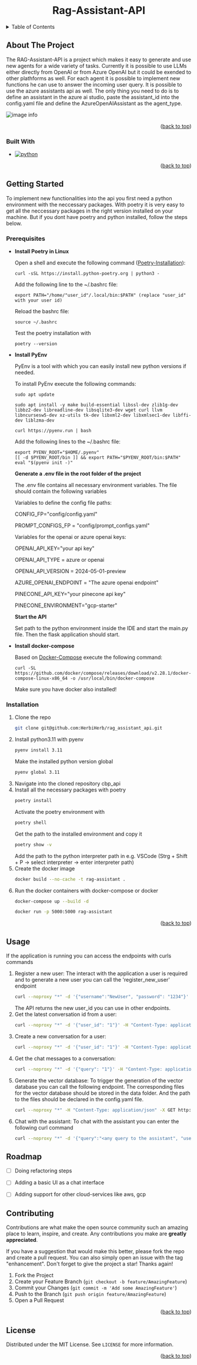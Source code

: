 <!-- Improved compatibility of back to top link: See: https://github.com/othneildrew/Best-README-Template/pull/73 -->
<a id="readme-top"></a>
<!--
*** Thanks for checking out the Best-README-Template. If you have a suggestion
*** that would make this better, please fork the repo and create a pull request
*** or simply open an issue with the tag "enhancement".
*** Don't forget to give the project a star!
*** Thanks again! Now go create something AMAZING! :D
-->



<!-- PROJECT SHIELDS -->
<!--
*** I'm using markdown "reference style" links for readability.
*** Reference links are enclosed in brackets [ ] instead of parentheses ( ).
*** See the bottom of this document for the declaration of the reference variables
*** for contributors-url, forks-url, etc. This is an optional, concise syntax you may use.
*** https://www.markdownguide.org/basic-syntax/#reference-style-links
-->
<!-- [![Contributors][contributors-shield]][contributors-url]
[![Forks][forks-shield]][forks-url]
[![Stargazers][stars-shield]][stars-url]
[![Issues][issues-shield]][issues-url]
[![MIT License][license-shield]][license-url]
[![LinkedIn][linkedin-shield]][linkedin-url] -->



<!-- PROJECT LOGO -->
<br />
<div align="center">
  <!-- <a href="https://github.com/github_username/repo_name">
    <img src="images/logo.png" alt="Logo" width="80" height="80">
  </a> -->

<h1 align="center">Rag-Assistant-API</h1>

  <!-- <p align="center">
    An interface to calculate an individual price for a customer
    <br />
    <a href="https://github.com/github_username/repo_name"><strong>Explore the docs »</strong></a>
    <br />
    <br />
    <a href="https://github.com/github_username/repo_name">View Demo</a>
    ·
    <a href="https://github.com/github_username/repo_name/issues/new?labels=bug&template=bug-report---.md">Report Bug</a>
    ·
    <a href="https://github.com/github_username/repo_name/issues/new?labels=enhancement&template=feature-request---.md">Request Feature</a>
  </p> -->
</div>



<!-- TABLE OF CONTENTS -->
<details>
  <summary>Table of Contents</summary>
  <ol>
    <li>
      <a href="#about-the-project">About The Project</a>
      <ul>
        <li><a href="#built-with">Built With</a></li>
      </ul>
    </li>
    <li>
      <a href="#getting-started">Getting Started</a>
      <ul>
        <li><a href="#prerequisites">Prerequisites</a></li>
        <li><a href="#installation">Installation</a></li>
      </ul>
    </li>
    <li><a href="#usage">Usage</a></li>
    <!-- <li><a href="#structure">Structure</a></li> -->
    <li><a href="#roadmap">Roadmap</a></li>
    <li><a href="#contributing">Contributing</a></li>
    <!-- <li><a href="#license">License</a></li> -->
    <!-- <li><a href="#contact">Contact</a></li> -->
    <!-- <li><a href="#acknowledgments">Acknowledgments</a></li> -->
  </ol>
</details>



<!-- ABOUT THE PROJECT -->
## About The Project

<!-- [![Product Name Screen Shot][product-screenshot]](https://example.com) -->

The RAG-Assistant-API is a project which makes it easy to generate and use new agents for a wide variety of tasks. Currently it is possible to use LLMs  either directly from OpenAI or from Azure OpenAI but it could be exended to other plathforms as well. For each agent it is possible to implement new functions he can use to answer the incoming user query. It is possible to use the azure assistants api as well. The only thing you need to do is to define an assistant in the azure ai studio,  paste the assistant_id into the config.yaml file and define the AzureOpenAIAssistant as the agent_type.

![image info](src/readme_images/Chatbot-Architecure.png)


<p align="right">(<a href="#readme-top">back to top</a>)</p>



### Built With

* [![python](https://img.shields.io/badge/Python-3.9-3776AB.svg?style=flat&logo=python&logoColor=white)](https://www.python.org)
<!-- * [![React][React.js]][React-url]
* [![Vue][Vue.js]][Vue-url]
* [![Angular][Angular.io]][Angular-url]
* [![Svelte][Svelte.dev]][Svelte-url]
* [![Laravel][Laravel.com]][Laravel-url]
* [![Bootstrap][Bootstrap.com]][Bootstrap-url]
* [![JQuery][JQuery.com]][JQuery-url] -->

<p align="right">(<a href="#readme-top">back to top</a>)</p>



<!-- GETTING STARTED -->
## Getting Started

To implement new functionalities into the api you first need a python environment with the neccessary packages. With poetry it is very easy to get all the neccessary packages in the right version installed on your machine. But if you dont have poetry and python installed, follow the steps below.

### Prerequisites

*   <strong>Install Poetry in Linux</strong>

    Open a shell and execute the following command ([Poetry-Installation](https://www.digitalocean.com/community/tutorials/how-to-install-poetry-to-manage-python-dependencies-on-ubuntu-22-04)):
    ```
    curl -sSL https://install.python-poetry.org | python3 -
    ```

    Add the following line to the ~/.bashrc file:
    ```
    export PATH="/home/"user_id"/.local/bin:$PATH" (replace "user_id" with your user id)
    ```

    Reload the bashrc file: 
    ```
    source ~/.bashrc 
    ```

    Test the poetry installation with 
    ```
    poetry --version
    ```

*   <strong>Install PyEnv</strong>

    PyEnv is a tool with which you can easily install new python versions if needed.

    To install PyEnv execute the following commands:
    ```
    sudo apt update
    ```
    ```
    sudo apt install -y make build-essential libssl-dev zlib1g-dev libbz2-dev libreadline-dev libsqlite3-dev wget curl llvm libncursesw5-dev xz-utils tk-dev libxml2-dev libxmlsec1-dev libffi-dev liblzma-dev
    ```
    ```
    curl https://pyenv.run | bash
    ```

    Add the following lines to the ~/.bashrc file:
    ```
    export PYENV_ROOT="$HOME/.pyenv"
    [[ -d $PYENV_ROOT/bin ]] && export PATH="$PYENV_ROOT/bin:$PATH"
    eval "$(pyenv init -)"
    ```

    <strong>Generate a .env file in the root folder of the project</strong>

    The .env file contains all necessary environment variables. The file should contain the following variables


    Variables to define the config file paths:

    CONFIG_FP="config/config.yaml"

    PROMPT_CONFIGS_FP = "config/prompt_configs.yaml"


    Variables for the openai or azure openai keys:

    OPENAI_API_KEY="your api key"

    OPENAI_API_TYPE = azure or openai

    OPENAI_API_VERSION = 2024-05-01-preview

    AZURE_OPENAI_ENDPOINT = "The azure openai endpoint"

    PINECONE_API_KEY="your pinecone api key"

    PINECONE_ENVIRONMENT="gcp-starter"


    <strong>Start the API</strong>

    Set path to the python environment inside the IDE and start the main.py file. Then the flask application should start. 

*   <strong>Install docker-compose</strong>

    Based on [Docker-Compose](https://docs.docker.com/compose/install/standalone/) execute the following command:
    ```
    curl -SL https://github.com/docker/compose/releases/download/v2.28.1/docker-compose-linux-x86_64 -o /usr/local/bin/docker-compose
    ```

    Make sure you have docker also installed!

### Installation

1. Clone the repo
   ```sh
   git clone git@github.com:HerbiHerb/rag_assistant_api.git
   ```
2. Install python3.11 with pyenv
   ```sh
   pyenv install 3.11
   ```
   Make the installed python version global
   ```sh
   pyenv global 3.11
   ```
3. Navigate into the cloned repository cbp_api
4. Install all the necessary packages with poetry
    ```sh
    poetry install
    ```
    Activate the poetry environment with
    ```sh
    poetry shell
    ```
    Get the path to the installed environment and copy it
    ```sh
    poetry show -v
    ```
    Add the path to the python interpreter path in e.g. VSCode (Strg + Shift + P -> select interpreter -> enter interpreter path)
5.  Create the docker image
    ```sh
    docker build --no-cache -t rag-assistant .
    ```
6. Run the docker containers with docker-compose or docker
   ```sh
   docker-compose up --build -d
   ```
   ```sh
   docker run -p 5000:5000 rag-assistant
   ```

<p align="right">(<a href="#readme-top">back to top</a>)</p>



<!-- USAGE EXAMPLES -->
## Usage

If the application is running you can access the endpoints with curls commands

1.  Register a new user:
    The interact with the application a user is required and to generate a new user you can call the 'register_new_user' endpoint
    ```sh
    curl --noproxy "*" -d '{"username":"NewUser", "password": "1234"}' -H "Content-Type: application/json" -X POST http://localhost:5000/register_new_user
    ```
    The API returns the new user_id you can use in other endpoints.
2.  Get the latest conversation id from a user: 
    ```sh
    curl --noproxy "*" -d '{"user_id": "1"}' -H "Content-Type: application/json" -X POST http://localhost:5000/get_latest_conv_id
    ```
3.  Create a new conversation for a user: 
    ```sh
    curl --noproxy "*" -d '{"user_id": "1"}' -H "Content-Type: application/json" -X POST http://localhost:5000/create_new_conversation
    ```
4.  Get the chat messages to a conversation: 
    ```sh
    curl --noproxy "*" -d '{"query": "1"}' -H "Content-Type: application/json" -X POST http://localhost:5000/get_chat_messages
    ```
5.  Generate the vector database: 
    To trigger the generation of the vector database you can call the following endpoint. The corresponding files for the vector database should be stored in the data folder. And the path to the files should be declared in the config.yaml file.
    ```sh
    curl --noproxy "*" -H "Content-Type: application/json" -X GET http://localhost:5000/generate_vector_db
    ```
6.  Chat with the assistant:
    To chat with the assistant you can enter the following curl command
    ```sh
    curl --noproxy "*" -d '{"query":"<any query to the assistant", "user_id":1}' -H "Content-Type: application/json" -X POST http://localhost:5000/execute_rag
    ```

<!-- ROADMAP -->
## Roadmap

- [ ] Doing refactoring steps
- [ ] Adding a basic UI as a chat interface
- [ ] Adding support for other cloud-services like aws, gcp


<!-- CONTRIBUTING -->
## Contributing

Contributions are what make the open source community such an amazing place to learn, inspire, and create. Any contributions you make are **greatly appreciated**.

If you have a suggestion that would make this better, please fork the repo and create a pull request. You can also simply open an issue with the tag "enhancement".
Don't forget to give the project a star! Thanks again!

1. Fork the Project
2. Create your Feature Branch (`git checkout -b feature/AmazingFeature`)
3. Commit your Changes (`git commit -m 'Add some AmazingFeature'`)
4. Push to the Branch (`git push origin feature/AmazingFeature`)
5. Open a Pull Request

<p align="right">(<a href="#readme-top">back to top</a>)</p>



<!-- LICENSE -->
## License

Distributed under the MIT License. See `LICENSE` for more information.

<p align="right">(<a href="#readme-top">back to top</a>)</p>



<!-- CONTACT -->
<!-- ## Contact

Dennis Herbrik - dennisherbrik1988@gmail.com -->

<!-- Project Link: [https://github.com/github_username/repo_name](https://github.com/github_username/repo_name) -->

<!-- <p align="right">(<a href="#readme-top">back to top</a>)</p> -->



<!-- ACKNOWLEDGMENTS -->
<!-- ## Acknowledgments

* []()
* []()
* []()

<p align="right">(<a href="#readme-top">back to top</a>)</p> -->



<!-- MARKDOWN LINKS & IMAGES -->
<!-- https://www.markdownguide.org/basic-syntax/#reference-style-links -->
[contributors-shield]: https://img.shields.io/github/contributors/github_username/repo_name.svg?style=for-the-badge
[contributors-url]: https://github.com/github_username/repo_name/graphs/contributors
[forks-shield]: https://img.shields.io/github/forks/github_username/repo_name.svg?style=for-the-badge
[forks-url]: https://github.com/github_username/repo_name/network/members
[stars-shield]: https://img.shields.io/github/stars/github_username/repo_name.svg?style=for-the-badge
[stars-url]: https://github.com/github_username/repo_name/stargazers
[issues-shield]: https://img.shields.io/github/issues/github_username/repo_name.svg?style=for-the-badge
[issues-url]: https://github.com/github_username/repo_name/issues
[license-shield]: https://img.shields.io/github/license/github_username/repo_name.svg?style=for-the-badge
[license-url]: https://github.com/github_username/repo_name/blob/master/LICENSE.txt
[linkedin-shield]: https://img.shields.io/badge/-LinkedIn-black.svg?style=for-the-badge&logo=linkedin&colorB=555
[linkedin-url]: https://linkedin.com/in/linkedin_username
[product-screenshot]: images/screenshot.png
[Next.js]: https://img.shields.io/badge/next.js-000000?style=for-the-badge&logo=nextdotjs&logoColor=white
[Next-url]: https://nextjs.org/
[React.js]: https://img.shields.io/badge/React-20232A?style=for-the-badge&logo=react&logoColor=61DAFB
[React-url]: https://reactjs.org/
[Vue.js]: https://img.shields.io/badge/Vue.js-35495E?style=for-the-badge&logo=vuedotjs&logoColor=4FC08D
[Vue-url]: https://vuejs.org/
[Angular.io]: https://img.shields.io/badge/Angular-DD0031?style=for-the-badge&logo=angular&logoColor=white
[Angular-url]: https://angular.io/
[Svelte.dev]: https://img.shields.io/badge/Svelte-4A4A55?style=for-the-badge&logo=svelte&logoColor=FF3E00
[Svelte-url]: https://svelte.dev/
[Laravel.com]: https://img.shields.io/badge/Laravel-FF2D20?style=for-the-badge&logo=laravel&logoColor=white
[Laravel-url]: https://laravel.com
[Bootstrap.com]: https://img.shields.io/badge/Bootstrap-563D7C?style=for-the-badge&logo=bootstrap&logoColor=white
[Bootstrap-url]: https://getbootstrap.com
[JQuery.com]: https://img.shields.io/badge/jQuery-0769AD?style=for-the-badge&logo=jquery&logoColor=white
[JQuery-url]: https://jquery.com 


